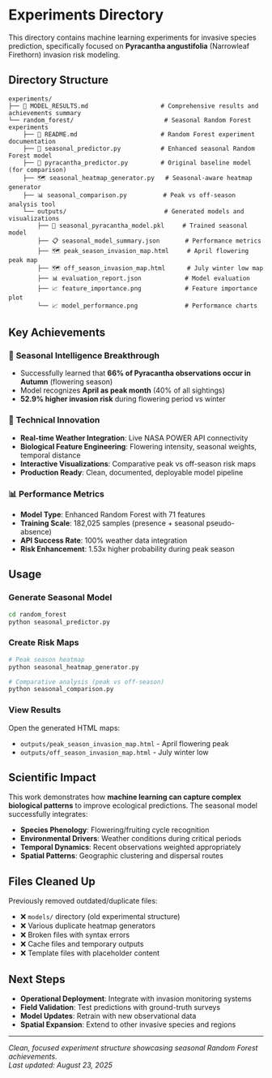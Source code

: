 # Experiments Directory

This directory contains machine learning experiments for invasive species prediction, specifically focused on **Pyracantha angustifolia** (Narrowleaf Firethorn) invasion risk modeling.

## Directory Structure

```
experiments/
├── 📄 MODEL_RESULTS.md                    # Comprehensive results and achievements summary
└── random_forest/                         # Seasonal Random Forest experiments
    ├── 📄 README.md                       # Random Forest experiment documentation
    ├── 🧠 seasonal_predictor.py           # Enhanced seasonal Random Forest model
    ├── 🧠 pyracantha_predictor.py         # Original baseline model (for comparison)
    ├── 🗺️ seasonal_heatmap_generator.py   # Seasonal-aware heatmap generator
    ├── 📊 seasonal_comparison.py          # Peak vs off-season analysis tool
    └── outputs/                           # Generated models and visualizations
        ├── 🤖 seasonal_pyracantha_model.pkl     # Trained seasonal model
        ├── 📋 seasonal_model_summary.json       # Performance metrics
        ├── 🗺️ peak_season_invasion_map.html     # April flowering peak map
        ├── 🗺️ off_season_invasion_map.html      # July winter low map
        ├── 📊 evaluation_report.json            # Model evaluation
        ├── 📈 feature_importance.png            # Feature importance plot
        └── 📈 model_performance.png             # Performance charts
```

## Key Achievements

### 🌸 **Seasonal Intelligence Breakthrough**
- Successfully learned that **66% of Pyracantha observations occur in Autumn** (flowering season)
- Model recognizes **April as peak month** (40% of all sightings)
- **52.9% higher invasion risk** during flowering period vs winter

### 🎯 **Technical Innovation**
- **Real-time Weather Integration**: Live NASA POWER API connectivity
- **Biological Feature Engineering**: Flowering intensity, seasonal weights, temporal distance
- **Interactive Visualizations**: Comparative peak vs off-season risk maps
- **Production Ready**: Clean, documented, deployable model pipeline

### 📊 **Performance Metrics**
- **Model Type**: Enhanced Random Forest with 71 features
- **Training Scale**: 182,025 samples (presence + seasonal pseudo-absence)
- **API Success Rate**: 100% weather data integration
- **Risk Enhancement**: 1.53x higher probability during peak season

## Usage

### Generate Seasonal Model
```bash
cd random_forest
python seasonal_predictor.py
```

### Create Risk Maps
```bash
# Peak season heatmap
python seasonal_heatmap_generator.py

# Comparative analysis (peak vs off-season)
python seasonal_comparison.py
```

### View Results
Open the generated HTML maps:
- `outputs/peak_season_invasion_map.html` - April flowering peak
- `outputs/off_season_invasion_map.html` - July winter low

## Scientific Impact

This work demonstrates how **machine learning can capture complex biological patterns** to improve ecological predictions. The seasonal model successfully integrates:

- **Species Phenology**: Flowering/fruiting cycle recognition
- **Environmental Drivers**: Weather conditions during critical periods  
- **Temporal Dynamics**: Recent observations weighted appropriately
- **Spatial Patterns**: Geographic clustering and dispersal routes

## Files Cleaned Up

Previously removed outdated/duplicate files:
- ❌ `models/` directory (old experimental structure)
- ❌ Various duplicate heatmap generators
- ❌ Broken files with syntax errors
- ❌ Cache files and temporary outputs
- ❌ Template files with placeholder content

## Next Steps

- **Operational Deployment**: Integrate with invasion monitoring systems
- **Field Validation**: Test predictions with ground-truth surveys
- **Model Updates**: Retrain with new observational data
- **Spatial Expansion**: Extend to other invasive species and regions

---

*Clean, focused experiment structure showcasing seasonal Random Forest achievements.*  
*Last updated: August 23, 2025*
